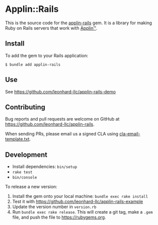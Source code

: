 # Applin::Rails

This is the source code for the [applin-rails](https://rubygems.org/gems/applin-rails) gem.
It is a library for making Ruby on Rails servers that work with [Applin™](https://www.applin.dev/).

## Install
To add the gem to your Rails application:

    $ bundle add applin-rails

## Use
See https://github.com/leonhard-llc/applin-rails-demo

## Contributing
Bug reports and pull requests are welcome on GitHub at <https://github.com/leonhard-llc/applin-rails>.

When sending PRs, please email us a signed CLA using [cla-email-template.txt](cla-email-template.txt).

## Development
* Install dependencies: `bin/setup`
* `rake test`
* `bin/console`

To release a new version:
1. Install the gem onto your local machine: `bundle exec rake install`
2. Test it with <https://github.com/leonhard-llc/applin-rails-example>
1. Update the version number in `version.rb`
1. Run `bundle exec rake release`.  This will create a git tag, make a `.gem` file, and push the file to <https://rubygems.org>.
